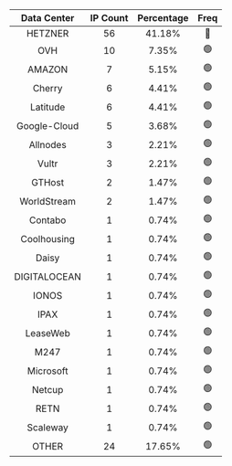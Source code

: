 | Data Center | IP Count | Percentage | Freq |
|:------------:|:--------:|:-----------:|:-----:|
| HETZNER | 56 | 41.18% | 🔴 |
| OVH | 10 | 7.35% | 🟢 |
| AMAZON | 7 | 5.15% | 🟢 |
| Cherry | 6 | 4.41% | 🟢 |
| Latitude | 6 | 4.41% | 🟢 |
| Google-Cloud | 5 | 3.68% | 🟢 |
| Allnodes | 3 | 2.21% | 🟢 |
| Vultr | 3 | 2.21% | 🟢 |
| GTHost | 2 | 1.47% | 🟢 |
| WorldStream | 2 | 1.47% | 🟢 |
| Contabo | 1 | 0.74% | 🟢 |
| Coolhousing | 1 | 0.74% | 🟢 |
| Daisy | 1 | 0.74% | 🟢 |
| DIGITALOCEAN | 1 | 0.74% | 🟢 |
| IONOS | 1 | 0.74% | 🟢 |
| IPAX | 1 | 0.74% | 🟢 |
| LeaseWeb | 1 | 0.74% | 🟢 |
| M247 | 1 | 0.74% | 🟢 |
| Microsoft | 1 | 0.74% | 🟢 |
| Netcup | 1 | 0.74% | 🟢 |
| RETN | 1 | 0.74% | 🟢 |
| Scaleway | 1 | 0.74% | 🟢 |
| OTHER | 24 | 17.65% | 🟢 |